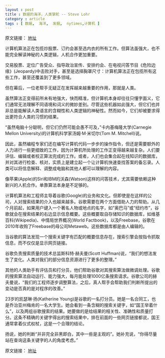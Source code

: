 ```yaml
---
layout : post
title : 数据的海洋，人类掌舵 -- Steve Lohr
category : article
tags : [ 数据,  海洋,  发掘,  nytimes,计算机 ]
---
```


原文链接： [地址](http://cn.nytimes.com/article/science-technology/2013/03/12/c12helpers/)

计算机算法正在包揽炒股票、订约会甚至选内衣的所有工作。但算法虽强大，也不能完全解读神秘的人类逻辑，人机合作更加重要。

交易股票、定位广告受众、指导政治宣传、安排约会、在电视问答节目《危险边缘》(Jeopardy)中击败对手，甚至是选择胸罩尺寸：计算机算法正在包揽所有这些工作，甚至还覆盖到了更多领域。

但在幕后，一位老帮手无疑正在发挥越来越重要的作用，那就是人类。

虽然算法正变得前所未有地强大，快而精准，但计算机本身却往往只懂字面义，它们通常无法理解不同语境和词义的微妙差别。尽管这些机器如此强大，但它们也并非总是能解读人类语言的含糊性和人类逻辑的神秘性。然而如今，它们却被要求得出更符合人类的习惯的结果。

“虽然电脑十分聪明，但它们仍然可能会愚不可及，”卡内基梅隆大学(Carnegie Mellon University)的计算机科学家汤姆·M·米切尔(Tom M. Mitchell)说。

因此，虽然编程专家们还在编写计算机代码一步步的操作指令，但还是需要额外的人力进行一些更细致的工作，因为计算机所处理的工作正变得越来越复杂。人们要评估、编辑或者校正算法完成的工作。或者，人们也会集合起在线知识的数据库，并对其进行检查、核对，实质上是建立起一个让计算机快速查找答案的备忘录。人类可以将信息解释、调整成电脑和其他人都可以理解的内容。

像苹果(Apple)的Siri和IBM的沃森(Watson)这样的问答技术，尤其需要依赖这种新兴的人机合作。单靠算法本身是不足够的。

计算机算法和工程师主导着谷歌(Google)的业务和文化。但即使是在这样的公司，人对搜索结果的介入也越来越多。谷歌需要在两个方面借助人力的帮助。从几个月前起，如果用户键入一个著名人物或地点的名字，如“奥巴马”或“纽约市”，谷歌就会在搜索结果的右边显示信息概要。这些概要取自存储知识的数据库，如维基百科(Wikipedia)、中情局世界概况(World Factbook)，以及Freebase，谷歌在2010年收购了Freebase的母公司Metaweb。这些数据库都是由人编辑的。

当谷歌的算法发现一个搜索关键字有匹配的概要信息存在，搜索引擎会按指令抓取信息，而不仅仅是显示网页链接。

谷歌负责搜索质量的技术总监斯科特·赫夫曼(Scott Huffman)说，“我们的想法发生了变化。人类对我们的部分信息资源进行了更多的整理。”

其他的人类助手有评估员和打分员，他们帮助谷歌对其搜索算法做微调处理。谷歌的搜索算法自动运行、能力强大，每月能处理1000亿条搜索请求。谷歌公司的赫夫曼说，“我们的工程师逐步调整算法，之后，真人帮手会帮助我们判断所提出的变动是否真的是对程序的改善。”

23岁的凯瑟琳·扬(Katherine Young)是谷歌的一名打分员。她是一名合同工，也是乔治亚州梅肯的一名大学生。她会看到一条含糊的搜索关键字，如“国王举着什么”，以及两组谷歌搜索的结果。她要做的是给结果的相关性、准确性和质量打分。这条不精确的关键字得出的搜索结果中，排在前面的一些网页链接都说，国王通常拿着仪式权杖，这是一个合理的结论。

扬说，她的判断“并非完全非黑即白，其中一些是主观的”。她补充说，“你得尽量站在查询这条关键字的人的角度考虑。”

原文链接： [地址](http://cn.nytimes.com/article/science-technology/2013/03/12/c12helpers/)